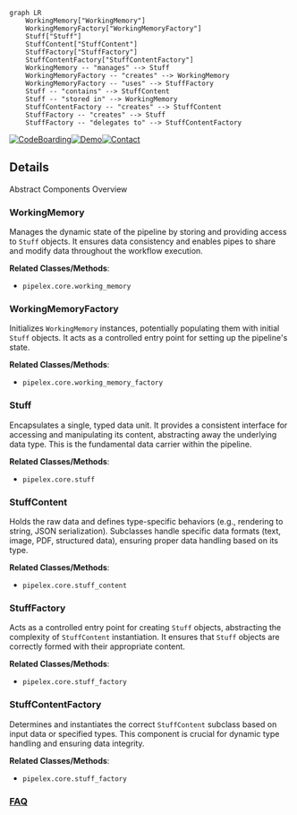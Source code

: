 ```mermaid
graph LR
    WorkingMemory["WorkingMemory"]
    WorkingMemoryFactory["WorkingMemoryFactory"]
    Stuff["Stuff"]
    StuffContent["StuffContent"]
    StuffFactory["StuffFactory"]
    StuffContentFactory["StuffContentFactory"]
    WorkingMemory -- "manages" --> Stuff
    WorkingMemoryFactory -- "creates" --> WorkingMemory
    WorkingMemoryFactory -- "uses" --> StuffFactory
    Stuff -- "contains" --> StuffContent
    Stuff -- "stored in" --> WorkingMemory
    StuffContentFactory -- "creates" --> StuffContent
    StuffFactory -- "creates" --> Stuff
    StuffFactory -- "delegates to" --> StuffContentFactory
```

[![CodeBoarding](https://img.shields.io/badge/Generated%20by-CodeBoarding-9cf?style=flat-square)](https://github.com/CodeBoarding/GeneratedOnBoardings)[![Demo](https://img.shields.io/badge/Try%20our-Demo-blue?style=flat-square)](https://www.codeboarding.org/demo)[![Contact](https://img.shields.io/badge/Contact%20us%20-%20contact@codeboarding.org-lightgrey?style=flat-square)](mailto:contact@codeboarding.org)

## Details

Abstract Components Overview

### WorkingMemory
Manages the dynamic state of the pipeline by storing and providing access to `Stuff` objects. It ensures data consistency and enables pipes to share and modify data throughout the workflow execution.


**Related Classes/Methods**:

- `pipelex.core.working_memory`


### WorkingMemoryFactory
Initializes `WorkingMemory` instances, potentially populating them with initial `Stuff` objects. It acts as a controlled entry point for setting up the pipeline's state.


**Related Classes/Methods**:

- `pipelex.core.working_memory_factory`


### Stuff
Encapsulates a single, typed data unit. It provides a consistent interface for accessing and manipulating its content, abstracting away the underlying data type. This is the fundamental data carrier within the pipeline.


**Related Classes/Methods**:

- `pipelex.core.stuff`


### StuffContent
Holds the raw data and defines type-specific behaviors (e.g., rendering to string, JSON serialization). Subclasses handle specific data formats (text, image, PDF, structured data), ensuring proper data handling based on its type.


**Related Classes/Methods**:

- `pipelex.core.stuff_content`


### StuffFactory
Acts as a controlled entry point for creating `Stuff` objects, abstracting the complexity of `StuffContent` instantiation. It ensures that `Stuff` objects are correctly formed with their appropriate content.


**Related Classes/Methods**:

- `pipelex.core.stuff_factory`


### StuffContentFactory
Determines and instantiates the correct `StuffContent` subclass based on input data or specified types. This component is crucial for dynamic type handling and ensuring data integrity.


**Related Classes/Methods**:

- `pipelex.core.stuff_factory`




### [FAQ](https://github.com/CodeBoarding/GeneratedOnBoardings/tree/main?tab=readme-ov-file#faq)
